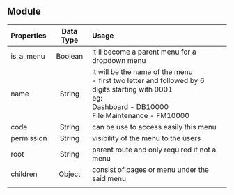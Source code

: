 ## Module



| Properties      | Data Type | Usage          |
| :-------------- | :--------:| :--------------------------------------------------|
| is_a_menu       | Boolean   | it'll become a parent menu for a dropdown menu     |
| name            | String    | it will be the name of the menu <br> - first two letter and followed by 6 digits starting with 0001 <br> eg: <br>Dashboard - DB10000 <br> File Maintenance - FM10000         |
| code            | String    | can be use to access easily this menu              |
| permission      | String    | visibility of the menu to the users                |
| root            | String    | parent route and only required if not a menu       |
| children        | Object    | consist of pages or menu under the said menu       |
||




